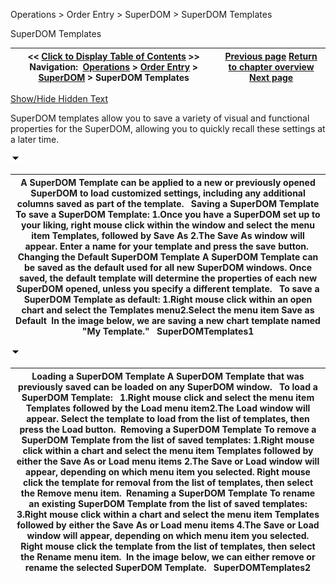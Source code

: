 ﻿


Operations \> Order Entry \> SuperDOM \> SuperDOM Templates






















SuperDOM Templates







| \<\< [Click to Display Table of Contents](superdom_templates.md) \>\> **Navigation:**     [Operations](operations.md) \> [Order Entry](order_entry.md) \> [SuperDOM](superdom.md) \> SuperDOM Templates | [Previous page](using_superdom_columns.md) [Return to chapter overview](superdom.md) [Next page](working_with_indicators_superdom.md) |
| --- | --- |




[Show/Hide Hidden Text](javascript:HMToggleExpandAll(!HMAnyToggleOpen()) "Click to open/close expanding sections")









SuperDOM templates allow you to save a variety of visual and functional properties for the SuperDOM, allowing you to quickly recall these settings at a later time.


![tog_minus](tog_minus.gif)




| A SuperDOM Template can be applied to a new or previously opened SuperDOM to load customized settings, including any additional columns saved as part of the template.   Saving a SuperDOM Template To save a SuperDOM Template: 1\.Once you have a SuperDOM set up to your liking, right mouse click within the window and select the menu item Templates, followed by Save As 2\.The Save As window will appear. Enter a name for your template and press the save button.  Changing the Default SuperDOM Template A SuperDOM Template can be saved as the default used for all new SuperDOM windows. Once saved, the default template will determine the properties of each new SuperDOM opened, unless you specify a different template.   To save a SuperDOM Template as default: 1\.Right mouse click within an open chart and select the Templates menu2\.Select the menu item Save as Default  In the image below, we are saving a new chart template named "My Template."   SuperDOMTemplates1 |
| --- |



![tog_minus](tog_minus.gif)




| Loading a SuperDOM Template A SuperDOM Template that was previously saved can be loaded on any SuperDOM window.   To load a SuperDOM Template:   1\.Right mouse click and select the menu item Templates followed by the Load menu item2\.The Load window will appear. Select the template to load from the list of templates, then press the Load button.  Removing a SuperDOM Template To remove a SuperDOM Template from the list of saved templates: 1\.Right mouse click within a chart and select the menu item Templates followed by either the Save As or Load menu items 2\.The Save or Load window will appear, depending on which menu item you selected. Right mouse click the template for removal from the list of templates, then select the Remove menu item.  Renaming a SuperDOM Template To rename an existing SuperDOM Template from the list of saved templates: 3\.Right mouse click within a chart and select the menu item Templates followed by either the Save As or Load menu items 4\.The Save or Load window will appear, depending on which menu item you selected. Right mouse click the template from the list of templates, then select the Rename menu item.  In the image below, we can either remove or rename the selected SuperDOM Template.   SuperDOMTemplates2 |
| --- |










